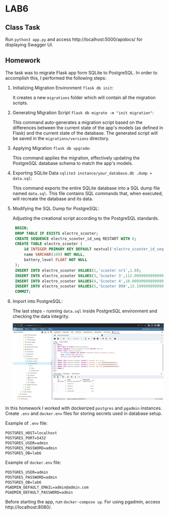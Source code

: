 # LAB6

## Class Task

Run `python3 app.py` and access http://localhost:5000/apidocs/ for displaying Swagger UI.

## Homework

The task was to migrate Flask app form SQLite to PostgreSQL. In order to accomplish this, I performed the following steps:

1. Initializing Migration Environment `flask db init`:

   It creates a new `migrations` folder which will contain all the migration scripts.

2. Generating Migration Script `flask db migrate -m "init migration"`:

   This command auto-generates a migration script based on the differences between the current state of the app's models (as defined in Flask) and the current state of the database. The generated script will be saved in the `migrations/versions` directory.

3. Applying Migration `flask db upgrade`:

   This command applies the migration, effectively updating the PostgreSQL database schema to match the app's models.

4. Exporting SQLite Data `sqlite3 instance/your_database.db .dump > data.sql`:

   This command exports the entire SQLite database into a SQL dump file named `data.sql`. This file contains SQL commands that, when executed, will recreate the database and its data.

5. Modifying the SQL Dump for PostgreSQL:

   Adjusting the creational script according to the PostgreSQL standards.

   ```sql
    BEGIN;
    DROP TABLE IF EXISTS electro_scooter;
    CREATE SEQUENCE electro_scooter_id_seq RESTART WITH 6;
    CREATE TABLE electro_scooter (
        id INTEGER PRIMARY KEY DEFAULT nextval('electro_scooter_id_seq'),
        name VARCHAR(100) NOT NULL,
        battery_level FLOAT NOT NULL
    );
    INSERT INTO electro_scooter VALUES(1,'scooter nr1',1.0);
    INSERT INTO electro_scooter VALUES(3,'Scooter 3',112.09999999999999431);
    INSERT INTO electro_scooter VALUES(4,'Scooter 4',10.009999999999999786);
    INSERT INTO electro_scooter VALUES(5,'Scooter 999',13.199999999999999289);
    COMMIT;
   ```

6. Import into PostgreSQL:

   The last steps - running `data.sql` inside PostgreSQL environment and checking the data integrity.

   ![Alt text](../assets/LAB6/image.png)

In this homework I worked with dockerized `postgres` and `pgadmin` instances.
Create `.env` and `docker.env` files for storing secrets used in database setup.

Example of `.env` file:

```
POSTGRES_HOST=localhost
POSTGRES_PORT=5432
POSTGRES_USER=admin
POSTGRES_PASSWORD=admin
POSTGRES_DB=lab6
```

Example of `docker.env` file:

```
POSTGRES_USER=admin
POSTGRES_PASSWORD=admin
POSTGRES_DB=lab6
PGADMIN_DEFAULT_EMAIL=admin@admin.com
PGADMIN_DEFAULT_PASSWORD=admin
```

Before starting the app, run `docker-compose up`. For using pgadmin, access http://localhost:8080/.
